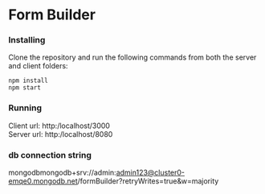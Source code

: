 # Form Builder

### Installing

Clone the repository and run the following commands from both the server and client folders:

```
npm install
npm start
```

### Running

Client url: http:/localhost/3000  
Server url: http:/localhost/8080

### db connection string

mongodbmongodb+srv://admin:admin123@cluster0-emqe0.mongodb.net/formBuilder?retryWrites=true&w=majority
